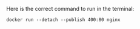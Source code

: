 Here is the correct command to run in the terminal:

```
docker run --detach --publish 400:80 nginx
```